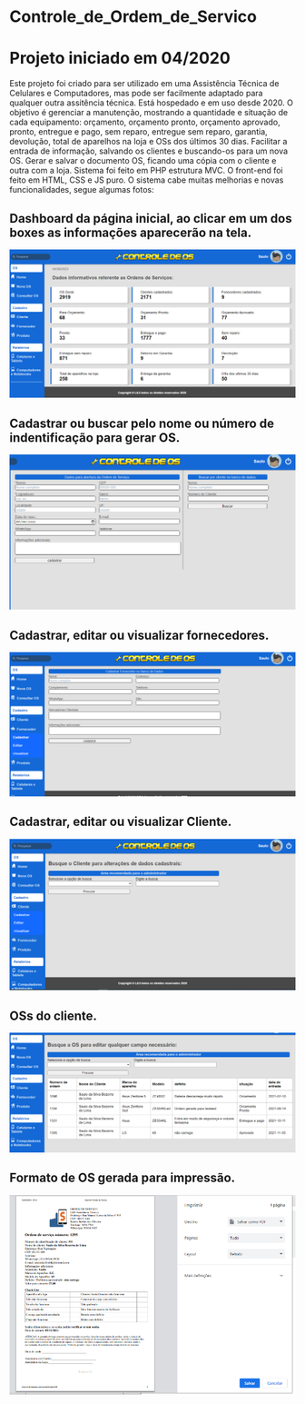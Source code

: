 # Controle_de_Ordem_de_Servico
# Projeto iniciado em 04/2020
 
Este projeto foi criado para ser utilizado em uma Assistência Técnica de Celulares e Computadores, mas pode ser facilmente adaptado para qualquer outra assitência técnica. 
Está hospedado e em uso desde 2020.
O objetivo é gerenciar a manutenção, mostrando a quantidade e situação de cada equipamento: orçamento, orçamento pronto, orçamento aprovado, pronto, entregue e pago, sem reparo, entregue sem reparo, garantia, devolução, total de aparelhos na loja e OSs dos últimos 30 dias. 
Facilitar a entrada de informação, salvando os clientes e buscando-os para um nova OS.
Gerar e salvar o documento OS, ficando uma cópia com o cliente e outra com a loja.
Sistema foi feito em PHP estrutura MVC. 
O front-end foi feito em HTML, CSS e JS puro.
O sistema cabe muitas melhorias e novas funcionalidades, segue algumas fotos:

## Dashboard da página inicial, ao clicar em um dos boxes as informações aparecerão na tela.
<img src="assets/images-git/Home.png" >

## Cadastrar ou buscar pelo nome ou número de indentificação para gerar OS.  
<img src="assets/images-git/cadastro-e-busca-cliente.png" >

## Cadastrar, editar ou visualizar fornecedores.
<img src="assets/images-git/cadastrar-visualizar-editar-fornecedor.png" >

## Cadastrar, editar ou visualizar Cliente.
<img src="assets/images-git/cadastrar-visualizar-editar-cliente.png" >

## OSs do cliente.
<img src="assets/images-git/busca-os-cliente.png" >

## Formato de OS gerada para impressão.
<img src="assets/images-git/Os-impressao.png" >